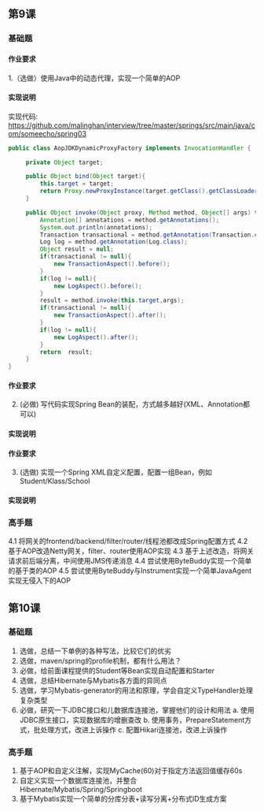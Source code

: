 ## 第9课
### 基础题
#### 作业要求
1.（选做）使用Java中的动态代理，实现一个简单的AOP
#### 实现说明

实现代码: https://github.com/malinghan/interview/tree/master/springs/src/main/java/com/someecho/spring03

```java
public class AopJDKDynamicProxyFactory implements InvocationHandler {

     private Object target;

     public Object bind(Object target){
         this.target = target;
         return Proxy.newProxyInstance(target.getClass().getClassLoader(),target.getClass().getInterfaces(),this);
     }

     public Object invoke(Object proxy, Method method, Object[] args) throws Throwable{
         Annotation[] annotations = method.getAnnotations();
         System.out.println(annotations);
         Transaction transactional = method.getAnnotation(Transaction.class);
         Log log = method.getAnnotation(Log.class);
         Object result = null;
         if(transactional != null){
             new TransactionAspect().before();
         }
         if(log != null){
             new LogAspect().before();
         }
         result = method.invoke(this.target,args);
         if(transactional != null){
             new TransactionAspect().after();
         }
         if(log != null){
             new LogAspect().after();
         }
         return  result;
     }
}
```



#### 作业要求
2. (必做) 写代码实现Spring Bean的装配，方式越多越好(XML、Annotation都可以)



#### 实现说明


#### 作业要求
3. (选做) 实现一个Spring XML自定义配置，配置一组Bean，例如Student/Klass/School


#### 实现说明


### 高手题
4.1 将网关的frontend/backend/filter/router/线程池都改成Spring配置方式
4.2 基于AOP改造Netty网关，filter、router使用AOP实现
4.3 基于上述改造，将网关请求前后端分离，中间使用JMS传递消息
4.4 尝试使用ByteBuddy实现一个简单的基于类的AOP
4.5 尝试使用ByteBuddy与Instrument实现一个简单JavaAgent实现无侵入下的AOP

## 第10课
### 基础题
1. 选做，总结一下单例的各种写法，比较它们的优劣
2. 选做，maven/spring的profile机制，都有什么用法？
3. 必做，给前面课程提供的Student等Bean实现自动配置和Starter
4. 选做，总结Hibernate与Mybatis各方面的异同点
5. 选做，学习Mybatis-generator的用法和原理，学会自定义TypeHandler处理复杂类型
6. 必做，研究一下JDBC接口和儿数据库连接池，掌握他们的设计和用法
a. 使用JDBC原生接口，实现数据库的增删查改
b. 使用事务，PrepareStatement方式，批处理方式，改进上诉操作
c. 配置Hikari连接池，改进上诉操作
### 高手题
1. 基于AOP和自定义注解，实现MyCache(60)对于指定方法返回值缓存60s
2. 自定义实现一个数据库连接池，并整合Hibernate/Mybatis/Spring/Springboot
3. 基于Mybatis实现一个简单的分库分表+读写分离+分布式ID生成方案